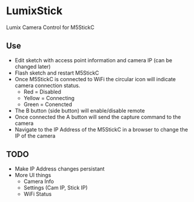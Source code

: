 # LumixStick
Lumix Camera Control for M5StickC

## Use
* Edit sketch with access point information and camera IP (can be changed later)
* Flash sketch and restart M5StickC
* Once M5StickC is connected to WiFi the circular icon will indicate camera connection status.
  * Red = Disabled
  * Yellow = Connecting
  * Green = Conencted
* The B button (side button) will enable/disable remote
* Once connected the A button will send the capture command to the camera
* Navigate to the IP Address of the M5StickC in a browser to change the IP of the camera

## TODO
* Make IP Address changes persistant
* More UI things
  * Camera Info
  * Settings (Cam IP, Stick IP)
  * WiFi Status
